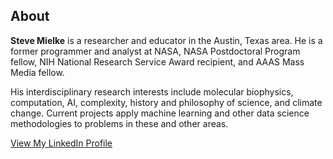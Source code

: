 ## About
<b>Steve Mielke</b> is a researcher and educator in the Austin, Texas area. He is a former programmer and analyst at NASA, NASA Postdoctoral Program fellow, NIH National Research Service Award recipient, and AAAS Mass Media fellow. 

His interdisciplinary research interests include molecular biophysics, computation, AI, complexity, history and philosophy of science, and climate change. Current projects apply machine learning and other data science methodologies to problems in these and other areas.

<a href="https://www.linkedin.com/in/steven-mielke/">View My LinkedIn Profile</a>




